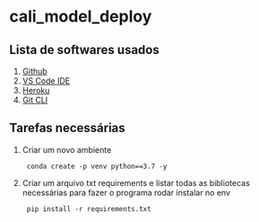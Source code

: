 # cali_model_deploy

## Lista de softwares usados
1. [Github](https://github.com)
2. [VS Code IDE](https://code.visualstudio.com)
3. [Heroku](https://heroku.com)
4. [Git CLI](https://git-scm.com/book/en/v2)

## Tarefas necessárias
1. Criar um novo ambiente

        conda create -p venv python==3.7 -y

2. Criar um arquivo txt requirements e listar todas as bibliotecas necessárias para fazer o programa rodar instalar no env

        pip install -r requirements.txt